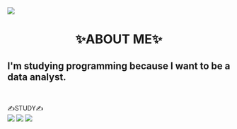<img src="https://capsule-render.vercel.app/api?type=wave&color=auto&height=300&section=header&text=💕Dasom%20Lee💕&fontSize=90" />


<h1 align='center'>
✨ABOUT ME✨</br>
<h2>I'm studying programming because I want to be a data analyst.</h2></br>


✍STUDY✍  </br>
<img src="https://img.shields.io/badge/Python-3766AB?style=flat-square&logo=Python&logoColor=white"/></a>
<img src="https://img.shields.io/badge/R-276DC3?style=flat-square&logo=Python&logoColor=white"/></a>
<img src="https://img.shields.io/badge/MySQL-4479A1?style=flat-square&logo=Python&logoColor=white"/></a>
</h1>

<!--
**somidaaa/somidaaa** is a ✨ _special_ ✨ repository because its `README.md` (this file) appears on your GitHub profile.


